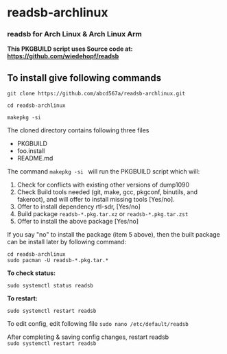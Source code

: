 # readsb-archlinux


### readsb for Arch Linux & Arch Linux Arm
**This PKGBUILD script uses Source code at: https://github.com/wiedehopf/readsb**

## To install give following commands  </br>
```
git clone https://github.com/abcd567a/readsb-archlinux.git

cd readsb-archlinux

makepkg -si

```

The cloned directory contains following three files

- PKGBUILD
- foo.install
- README.md

The command `makepkg -si ` will run the PKGBUILD script which will: 

1. Check for conflicts with existing other versions of dump1090
2. Check Build tools needed (git, make, gcc, pkgconf, binutils, and fakeroot), and will offer to install missing tools [Yes/no]. 
3. Offer to install dependency rtl-sdr, [Yes/no]
4. Build package `readsb-*.pkg.tar.xz` or `readsb-*.pkg.tar.zst`
5. Offer to install the above package [Yes/no]

If you say "no" to install the package (item 5 above), then the built package can be install later by following command:
```
cd readsb-archlinux 
sudo pacman -U readsb-*.pkg.tar.*
```


**To check status:**
```
sudo systemctl status readsb
```

**To restart:**
```
sudo systemctl restart readsb
```
To edit config, edit following file
`sudo nano /etc/default/readsb  `   </br>

After completing & saving config changes, restart readsb </br>
`sudo systemctl restart readsb `  </br>

</br></br>
